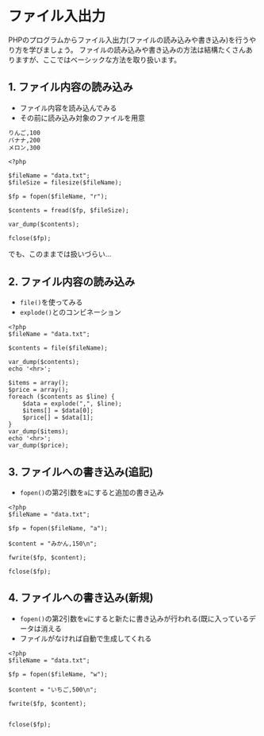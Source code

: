 # ファイル入出力
PHPのプログラムからファイル入出力(ファイルの読み込みや書き込み)を行うやり方を学びましょう。
ファイルの読み込みや書き込みの方法は結構たくさんありますが、ここではベーシックな方法を取り扱います。


## 1. ファイル内容の読み込み
- ファイル内容を読み込んでみる
- その前に読み込み対象のファイルを用意

```txt:data.txt
りんご,100
バナナ,200
メロン,300
```

```php:fread.php
<?php

$fileName = "data.txt";
$fileSize = filesize($fileName);

$fp = fopen($fileName, "r");

$contents = fread($fp, $fileSize);

var_dump($contents);

fclose($fp);
```

でも、このままでは扱いづらい...

## 2. ファイル内容の読み込み
- `file()`を使ってみる
- `explode()`とのコンビネーション

```php:file.php
<?php
$fileName = "data.txt";

$contents = file($fileName);

var_dump($contents);
echo '<hr>';

$items = array();
$price = array();
foreach ($contents as $line) {
    $data = explode(",", $line);
    $items[] = $data[0];
    $price[] = $data[1];
}
var_dump($items);
echo '<hr>';
var_dump($price);
```


## 3. ファイルへの書き込み(追記)
- `fopen()`の第2引数を`a`にすると追加の書き込み

```php:fwrite_a.php
<?php
$fileName = "data.txt";

$fp = fopen($fileName, "a");

$content = "みかん,150\n";

fwrite($fp, $content);

fclose($fp);
```

## 4. ファイルへの書き込み(新規)
- `fopen()`の第2引数を`w`にすると新たに書き込みが行われる(既に入っているデータは消える
- ファイルがなければ自動で生成してくれる

```php:fwrite_w.php
<?php
$fileName = "data.txt";

$fp = fopen($fileName, "w");

$content = "いちご,500\n";

fwrite($fp, $content);


fclose($fp);
```